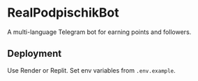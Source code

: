 # RealPodpischikBot

A multi-language Telegram bot for earning points and followers.

## Deployment
Use Render or Replit. Set env variables from `.env.example`.